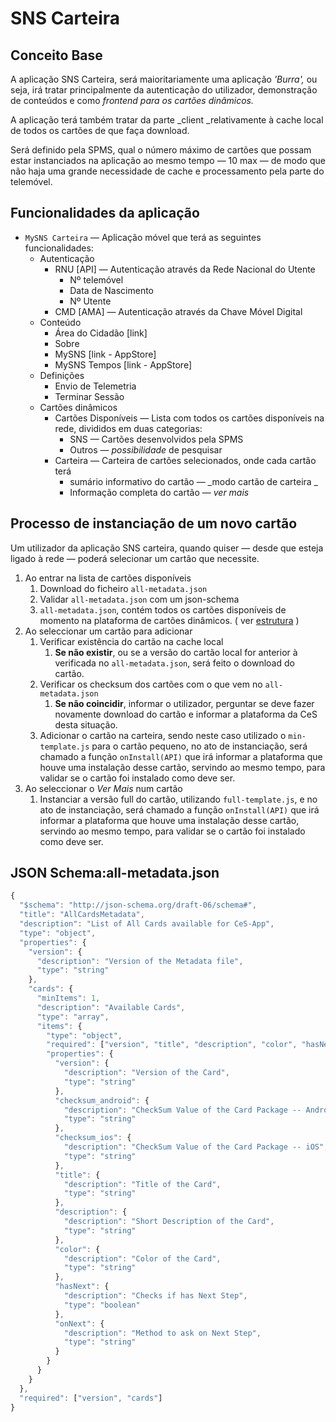 # SNS Carteira

## Conceito Base

A aplicação SNS Carteira, será maioritariamente uma aplicação _'Burra',_ ou seja, irá tratar principalmente da autenticação do utilizador, demonstração de conteúdos e como _frontend para os cartões dinâmicos._

A aplicação terá também tratar da parte _client _relativamente à cache local de todos os cartões de que faça download.

Será definido pela SPMS, qual o número máximo de cartões que possam estar instanciados na aplicação ao mesmo tempo — 10 max — de modo que não haja uma grande necessidade de cache e processamento pela parte do telemóvel.

## Funcionalidades da aplicação

* `MySNS Carteira` — Aplicação móvel que terá as seguintes funcionalidades:
  * Autenticação
    * RNU \[API\] — Autenticação através da Rede Nacional do Utente 
      * Nº telemóvel
      * Data de Nascimento
      * Nº Utente
    * CMD \[AMA\] — Autenticação através da Chave Móvel Digital
  * Conteúdo
    * Área do Cidadão \[link\]
    * Sobre
    * MySNS \[link - AppStore\]
    * MySNS Tempos \[link - AppStore\]
  * Definições
    * Envio de Telemetria
    * Terminar Sessão
  * Cartões dinâmicos
    * Cartões Disponíveis — Lista com todos os cartões disponíveis na rede, divididos em duas categorias:
      * SNS — Cartões desenvolvidos pela SPMS
      * Outros — _possibilidade_ de pesquisar
    * Carteira — Carteira de cartões selecionados, onde cada cartão terá
      * sumário informativo do cartão — _modo cartão de carteira _
      * Informação completa do cartão — _ver mais_

## Processo de instanciação de um novo cartão

Um utilizador da aplicação SNS carteira, quando quiser — desde que esteja ligado à rede — poderá selecionar um cartão que necessite. 

1. Ao entrar na lista de cartões disponíveis
   1. Download do ficheiro `all-metadata.json`
   2. Validar `all-metadata.json` com um json-schema
   3. `all-metadata.json`, contém todos os cartões disponíveis de momento na plataforma de cartões dinâmicos. \( ver [estrutura](sns-carteira.md#estrutura-json-do-all-metadata.json) \)
2. Ao seleccionar um cartão para adicionar
   1. Verificar existência do cartão na cache local
      1. **Se não existir**, ou se a versão do cartão local for anterior à verificada no  `all-metadata.json`, será feito o download do cartão.
   2. Verificar os checksum dos cartões com o que vem no `all-metadata.json` 
      1. **Se não coincidir**, informar o utilizador, perguntar se deve fazer novamente download do cartão e informar a plataforma da CeS desta situação.
   3. Adicionar o cartão na carteira, sendo neste caso utilizado o `min-template.js` para o cartão pequeno, no ato de instanciação, será chamado a função `onInstall(API)` que irá informar a plataforma que houve uma instalação desse cartão, servindo ao mesmo tempo, para validar se o cartão foi instalado como deve ser.
3. Ao seleccionar o _Ver Mais_  num cartão
   1. Instanciar a versão full do cartão, utilizando `full-template.js`, e no ato de instanciação, será chamado a função `onInstall(API)` que irá informar a plataforma que houve uma instalação desse cartão, servindo ao mesmo tempo, para validar se o cartão foi instalado como deve ser.



## JSON Schema:all-metadata.json

```javascript
{
  "$schema": "http://json-schema.org/draft-06/schema#",
  "title": "AllCardsMetadata",
  "description": "List of All Cards available for CeS-App",
  "type": "object",
  "properties": {
    "version": {
      "description": "Version of the Metadata file",
      "type": "string"
    },
    "cards": {
      "minItems": 1,
      "description": "Available Cards",
      "type": "array",
      "items": {
        "type": "object",
        "required": ["version", "title", "description", "color", "hasNext"],
        "properties": {
          "version": {
            "description": "Version of the Card",
            "type": "string"
          },
          "checksum_android": {
            "description": "CheckSum Value of the Card Package -- Android",
            "type": "string"
          },
          "checksum_ios": {
            "description": "CheckSum Value of the Card Package -- iOS",
            "type": "string"
          },
          "title": {
            "description": "Title of the Card",
            "type": "string"
          },
          "description": {
            "description": "Short Description of the Card",
            "type": "string"
          },
          "color": {
            "description": "Color of the Card",
            "type": "string"
          },
          "hasNext": {
            "description": "Checks if has Next Step",
            "type": "boolean"
          },
          "onNext": {
            "description": "Method to ask on Next Step",
            "type": "string"
          }
        }
      }
    }
  },
  "required": ["version", "cards"]
}

```

